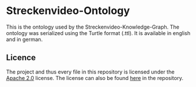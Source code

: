 # Streckenvideo-Ontology

This is the ontology used by the Streckenvideo-Knowledge-Graph. The ontology was serialized using the Turtle format (.ttl). It is available in english and in german.

## Licence

The project and thus every file in this repository is licensed under the [Apache 2.0](https://opensource.org/license/apache-2-0/) license.
The license can also be found [here](LICENSE) in the repository.

